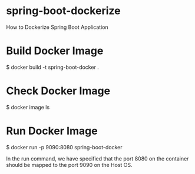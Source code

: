 # spring-boot-dockerize
How to Dockerize Spring Boot Application 

# Build Docker Image
[//]: # ( docker build -t <repositary-name> .)
$ docker build -t spring-boot-docker .

# Check Docker Image 
$ docker image ls

# Run Docker Image
$ docker run -p 9090:8080 spring-boot-docker

In the run command, we have specified that the port 8080 on the container should be mapped to the port 9090 on the Host OS.
